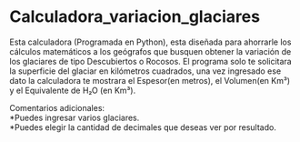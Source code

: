 # Calculadora_variacion_glaciares
Esta calculadora (Programada en Python), esta diseñada para ahorrarle los cálculos matemáticos a los geógrafos que busquen obtener la variación de los glaciares de tipo Descubiertos o Rocosos. El programa solo te solicitara la superficie del glaciar en kilómetros cuadrados, una vez ingresado ese dato la calculadora te mostrara el Espesor(en metros), el Volumen(en Km³) y el Equivalente de H₂O (en Km³). 

Comentarios adicionales:<br>
*Puedes ingresar varios glaciares.<br>
*Puedes elegir la cantidad de decimales que deseas ver por resultado.
